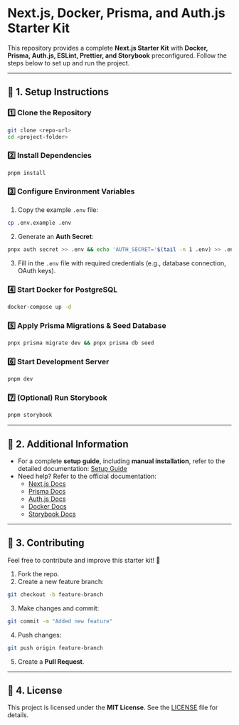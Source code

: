 # **Next.js, Docker, Prisma, and Auth.js Starter Kit**

This repository provides a complete **Next.js Starter Kit** with **Docker, Prisma, Auth.js, ESLint, Prettier, and Storybook** preconfigured. Follow the steps below to set up and run the project.

---

## **📌 1. Setup Instructions**

### **1️⃣ Clone the Repository**
```bash
git clone <repo-url>
cd <project-folder>
```

### **2️⃣ Install Dependencies**
```bash
pnpm install
```

### **3️⃣ Configure Environment Variables**
1. Copy the example `.env` file:
```bash
cp .env.example .env
```
2. Generate an **Auth Secret**:
```bash
pnpx auth secret >> .env && echo 'AUTH_SECRET='$(tail -n 1 .env) >> .env
```
3. Fill in the `.env` file with required credentials (e.g., database connection, OAuth keys).

### **4️⃣ Start Docker for PostgreSQL**
```bash
docker-compose up -d
```

### **5️⃣ Apply Prisma Migrations & Seed Database**
```bash
pnpx prisma migrate dev && pnpx prisma db seed
```

### **6️⃣ Start Development Server**
```bash
pnpm dev
```

### **7️⃣ (Optional) Run Storybook**
```bash
pnpm storybook
```

---

## **📌 2. Additional Information**

- For a complete **setup guide**, including **manual installation**, refer to the detailed documentation:
  [Setup Guide](./SETUP_GUIDE.md)
- Need help? Refer to the official documentation:
    - [Next.js Docs](https://nextjs.org/docs)
    - [Prisma Docs](https://www.prisma.io/docs)
    - [Auth.js Docs](https://authjs.dev/)
    - [Docker Docs](https://docs.docker.com/)
    - [Storybook Docs](https://storybook.js.org/docs/react/get-started/introduction)

---

## **📌 3. Contributing**
Feel free to contribute and improve this starter kit! 🚀

1. Fork the repo.
2. Create a new feature branch:
```bash
git checkout -b feature-branch
```
3. Make changes and commit:
```bash
git commit -m "Added new feature"
```
4. Push changes:
```bash
git push origin feature-branch
```
5. Create a **Pull Request**.

---

## **📌 4. License**
This project is licensed under the **MIT License**. See the [LICENSE](./LICENSE) file for details.

